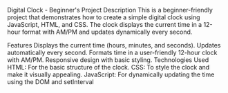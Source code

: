 Digital Clock - Beginner's Project
Description
This is a beginner-friendly project that demonstrates how to create a simple digital clock using JavaScript, HTML, and CSS. The clock displays the current time in a 12-hour format with AM/PM and updates dynamically every second.

Features
Displays the current time (hours, minutes, and seconds).
Updates automatically every second.
Formats time in a user-friendly 12-hour clock with AM/PM.
Responsive design with basic styling.
Technologies Used
HTML: For the basic structure of the clock.
CSS: To style the clock and make it visually appealing.
JavaScript: For dynamically updating the time using the DOM and setInterval
